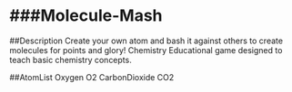 ###Molecule-Mash
=============

##Description
Create your own atom and bash it against others to create molecules for points and glory! Chemistry Educational game designed to teach basic chemistry concepts.

##AtomList
Oxygen O2
CarbonDioxide CO2

